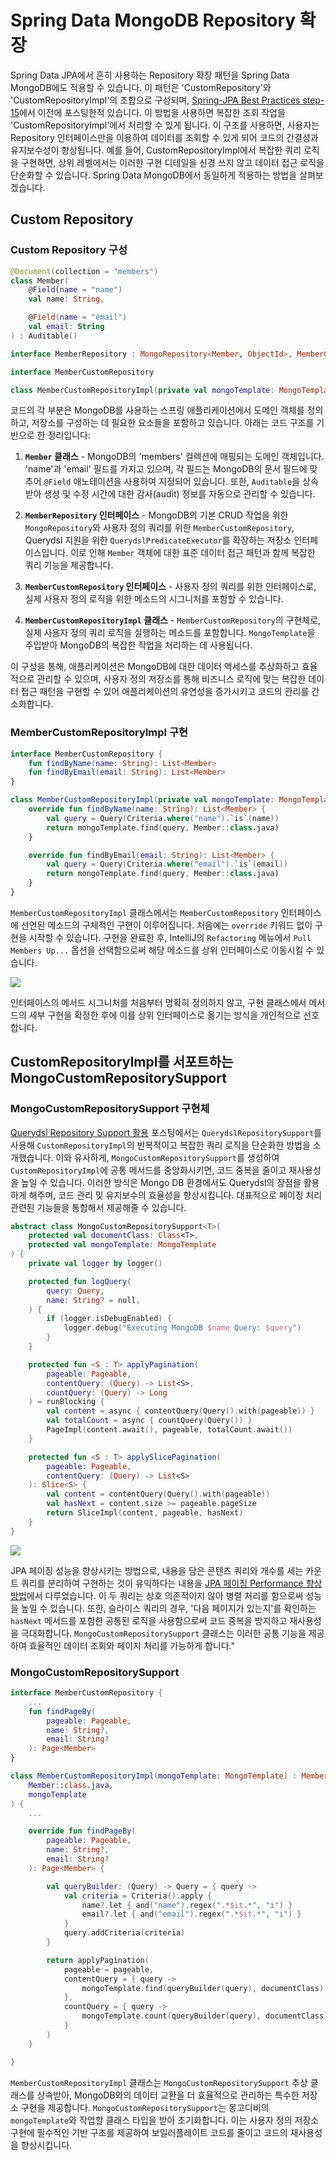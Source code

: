 # Spring Data MongoDB Repository 확장

Spring Data JPA에서 흔히 사용하는 Repository 확장 패턴을 Spring Data MongoDB에도 적용할 수 있습니다. 이 패턴은 'CustomRepository'와 'CustomRepositoryImpl'의 조합으로 구성되며, [Spring-JPA Best Practices step-15](https://cheese10yun.github.io/spring-jpa-best-15/)에서 이전에 포스팅한적 있습니다. 이 방법을 사용하면 복잡한 조회 작업을 'CustomRepositoryImpl'에서 처리할 수 있게 됩니다. 이 구조를 사용하면, 사용자는 Repository 인터페이스만을 이용하여 데이터를 조회할 수 있게 되어 코드의 간결성과 유지보수성이 향상됩니다. 예를 들어, CustomRepositoryImpl에서 복잡한 쿼리 로직을 구현하면, 상위 레벨에서는 이러한 구현 디테일을 신경 쓰지 않고 데이터 접근 로직을 단순화할 수 있습니다. Spring Data MongoDB에서 동일하게 적용하는 방법을 살펴보겠습니다.

## Custom Repository

### Custom Repository 구성

```kotlin
@Document(collection = "members")
class Member(
    @Field(name = "name")
    val name: String,

    @Field(name = "email")
    val email: String
) : Auditable()

interface MemberRepository : MongoRepository<Member, ObjectId>, MemberCustomRepository, QuerydslPredicateExecutor<Member>

interface MemberCustomRepository

class MemberCustomRepositoryImpl(private val mongoTemplate: MongoTemplate) : MemberCustomRepository
```

코드의 각 부분은 MongoDB를 사용하는 스프링 애플리케이션에서 도메인 객체를 정의하고, 저장소를 구성하는 데 필요한 요소들을 포함하고 있습니다. 아래는 코드 구조를 기반으로 한 정리입니다:

1. **`Member` 클래스** - MongoDB의 'members' 컬렉션에 매핑되는 도메인 객체입니다. 'name'과 'email' 필드를 가지고 있으며, 각 필드는 MongoDB의 문서 필드에 맞추어 `@Field` 애노테이션을 사용하여 지정되어 있습니다. 또한, `Auditable`을 상속받아 생성 및 수정 시간에 대한 감사(audit) 정보를 자동으로 관리할 수 있습니다.

2. **`MemberRepository` 인터페이스** - MongoDB의 기본 CRUD 작업을 위한 `MongoRepository`와 사용자 정의 쿼리를 위한 `MemberCustomRepository`, Querydsl 지원을 위한 `QuerydslPredicateExecutor`를 확장하는 저장소 인터페이스입니다. 이로 인해 `Member` 객체에 대한 표준 데이터 접근 패턴과 함께 복잡한 쿼리 기능을 제공합니다.

3. **`MemberCustomRepository` 인터페이스** - 사용자 정의 쿼리를 위한 인터페이스로, 실제 사용자 정의 로직을 위한 메소드의 시그니처를 포함할 수 있습니다.

4. **`MemberCustomRepositoryImpl` 클래스** - `MemberCustomRepository`의 구현체로, 실제 사용자 정의 쿼리 로직을 실행하는 메소드를 포함합니다. `MongoTemplate`을 주입받아 MongoDB의 복잡한 작업을 처리하는 데 사용됩니다.

이 구성을 통해, 애플리케이션은 MongoDB에 대한 데이터 액세스를 추상화하고 효율적으로 관리할 수 있으며, 사용자 정의 저장소를 통해 비즈니스 로직에 맞는 복잡한 데이터 접근 패턴을 구현할 수 있어 애플리케이션의 유연성을 증가시키고 코드의 관리를 간소화합니다.

### MemberCustomRepositoryImpl 구현

```kotlin
interface MemberCustomRepository {
    fun findByName(name: String): List<Member>
    fun findByEmail(email: String): List<Member>
}

class MemberCustomRepositoryImpl(private val mongoTemplate: MongoTemplate) : MemberCustomRepository {
    override fun findByName(name: String): List<Member> {
        val query = Query(Criteria.where("name").`is`(name))
        return mongoTemplate.find(query, Member::class.java)
    }

    override fun findByEmail(email: String): List<Member> {
        val query = Query(Criteria.where("email").`is`(email))
        return mongoTemplate.find(query, Member::class.java)
    }
}
```

`MemberCustomRepositoryImpl` 클래스에서는 `MemberCustomRepository` 인터페이스에 선언된 메소드의 구체적인 구현이 이루어집니다. 처음에는 `override` 키워드 없이 구현을 시작할 수 있습니다. 구현을 완료한 후, IntelliJ의 `Refactoring` 메뉴에서 `Pull Members Up...` 옵션을 선택함으로써 해당 메소드를 상위 인터페이스로 이동시킬 수 있습니다.

![](https://raw.githubusercontent.com/cheese10yun/blog-sample/master/mongo-study/images/custom-01.png)

인터페이스의 메서드 시그니처를 처음부터 명확히 정의하지 않고, 구현 클래스에서 메서드의 세부 구현을 확정한 후에 이를 상위 인터페이스로 옮기는 방식을 개인적으로 선호합니다.

## CustomRepositoryImpl를 서포트하는 MongoCustomRepositorySupport

### MongoCustomRepositorySupport 구현체

[Querydsl Repository Support 활용](https://cheese10yun.github.io/querydsl-support/) 포스팅에서는 `QuerydslRepositorySupport`를 사용해 `CustomRepositoryImpl`의 반복적이고 복잡한 쿼리 로직을 단순화한 방법을 소개했습니다. 이와 유사하게, `MongoCustomRepositorySupport`를 생성하여 `CustomRepositoryImpl`에 공통 메서드를 중앙화시키면, 코드 중복을 줄이고 재사용성을 높일 수 있습니다. 이러한 방식은 Mongo DB 환경에서도 Querydsl의 장점을 활용하게 해주며, 코드 관리 및 유지보수의 효율성을 향상시킵니다. 대표적으로 페이징 처리 관련된 기능들을 통합해서 제공해줄 수 있습니다.

```kotlin
abstract class MongoCustomRepositorySupport<T>(
    protected val documentClass: Class<T>,
    protected val mongoTemplate: MongoTemplate
) {
    private val logger by logger()

    protected fun logQuery(
        query: Query,
        name: String? = null,
    ) {
        if (logger.isDebugEnabled) {
            logger.debug("Executing MongoDB $name Query: $query")
        }
    }

    protected fun <S : T> applyPagination(
        pageable: Pageable,
        contentQuery: (Query) -> List<S>,
        countQuery: (Query) -> Long
    ) = runBlocking {
        val content = async { contentQuery(Query().with(pageable)) }
        val totalCount = async { countQuery(Query()) }
        PageImpl(content.await(), pageable, totalCount.await())
    }

    protected fun <S : T> applySlicePagination(
        pageable: Pageable,
        contentQuery: (Query) -> List<S>
    ): Slice<S> {
        val content = contentQuery(Query().with(pageable))
        val hasNext = content.size >= pageable.pageSize
        return SliceImpl(content, pageable, hasNext)
    }
}
```

![](https://raw.githubusercontent.com/cheese10yun/blog-sample/master/query-dsl/docs/images/003.png)

JPA 페이징 성능을 향상시키는 방법으로, 내용을 담은 콘텐츠 쿼리와 개수를 세는 카운트 쿼리를 분리하여 구현하는 것이 유익하다는 내용을 [JPA 페이징 Performance 향상 방법](https://cheese10yun.github.io/page-performance/)에서 다루었습니다. 이 두 쿼리는 상호 의존적이지 않아 병렬 처리를 함으로써 성능을 높일 수 있습니다. 또한, 슬라이스 쿼리의 경우, '다음 페이지가 있는지'를 확인하는 `hasNext` 메서드를 포함한 공통된 로직을 사용함으로써 코드 중복을 방지하고 재사용성을 극대화합니다. `MongoCustomRepositorySupport` 클래스는 이러한 공통 기능을 제공하여 효율적인 데이터 조회와 페이지 처리를 가능하게 합니다."

### MongoCustomRepositorySupport

```kotlin
interface MemberCustomRepository {
    ...
    fun findPageBy(
        pageable: Pageable,
        name: String?,
        email: String?
    ): Page<Member>
}

class MemberCustomRepositoryImpl(mongoTemplate: MongoTemplate) : MemberCustomRepository, MongoCustomRepositorySupport<Member>(
    Member::class.java,
    mongoTemplate
) {
    ...

    override fun findPageBy(
        pageable: Pageable,
        name: String?,
        email: String?
    ): Page<Member> {

        val queryBuilder: (Query) -> Query = { query ->
            val criteria = Criteria().apply {
                name?.let { and("name").regex(".*$it.*", "i") }
                email?.let { and("email").regex(".*$it.*", "i") }
            }
            query.addCriteria(criteria)
        }

        return applyPagination(
            pageable = pageable,
            contentQuery = { query ->
                mongoTemplate.find(queryBuilder(query), documentClass)
            },
            countQuery = { query ->
                mongoTemplate.count(queryBuilder(query), documentClass)
            }
        )
    }

}
```

`MemberCustomRepositoryImpl` 클래스는 `MongoCustomRepositorySupport` 추상 클래스를 상속받아, MongoDB와의 데이터 교환을 더 효율적으로 관리하는 특수한 저장소 구현을 제공합니다. `MongoCustomRepositorySupport`는 몽고디비의 `mongoTemplate`와 작업할 클래스 타입을 받아 초기화합니다. 이는 사용자 정의 저장소 구현에 필수적인 기반 구조를 제공하여 보일러플레이트 코드를 줄이고 코드의 재사용성을 향상시킵니다.